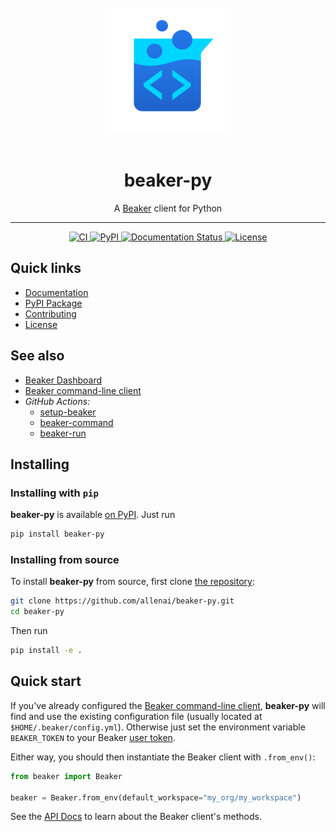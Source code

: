 <div align="center">
<br>
<img src="https://raw.githubusercontent.com/allenai/beaker-py/main/docs/source/_static/beaker-500px-transparent.png" width="200"/>
<br>
<br>
<h1>beaker-py</h1>
<p>A <a href="https://beaker.org">Beaker</a> client for Python</p>
<hr/>
<a href="https://github.com/allenai/beaker-py/actions">
    <img alt="CI" src="https://github.com/allenai/beaker-py/workflows/Main/badge.svg?event=push&branch=main">
</a>
<a href="https://pypi.org/project/beaker-py/">
    <img alt="PyPI" src="https://img.shields.io/pypi/v/beaker-py">
</a>
<a href="https://beaker-py.readthedocs.io/en/latest/">
    <img src="https://readthedocs.org/projects/beaker-py/badge/?version=latest" alt="Documentation Status" />
</a>
<a href="https://github.com/allenai/beaker-py/blob/main/LICENSE">
    <img alt="License" src="https://img.shields.io/github/license/allenai/beaker-py.svg?color=blue&cachedrop">
</a>
<br/>
</div>

## Quick links

- [Documentation](https://beaker-py.readthedocs.io/)
- [PyPI Package](https://pypi.org/project/beaker-py/)
- [Contributing](https://github.com/allenai/beaker-py/blob/main/CONTRIBUTING.md)
- [License](https://github.com/allenai/beaker-py/blob/main/LICENSE)

## See also

- [Beaker Dashboard](https://beaker.org)
- [Beaker command-line client](https://github.com/allenai/beaker)
- *GitHub Actions:*
  - [setup-beaker](https://github.com/marketplace/actions/setup-beaker)
  - [beaker-command](https://github.com/marketplace/actions/beaker-command)
  - [beaker-run](https://github.com/marketplace/actions/beaker-run)

## Installing

### Installing with `pip`

**beaker-py** is available [on PyPI](https://pypi.org/project/beaker-py/). Just run

```bash
pip install beaker-py
```

### Installing from source

To install **beaker-py** from source, first clone [the repository](https://github.com/allenai/beaker-py):

```bash
git clone https://github.com/allenai/beaker-py.git
cd beaker-py
```

Then run

```bash
pip install -e .
```

## Quick start

<!-- start quickstart -->

If you've already configured the [Beaker command-line client](https://github.com/allenai/beaker/), **beaker-py** will 
find and use the existing configuration file (usually located at `$HOME/.beaker/config.yml`).
Otherwise just set the environment variable `BEAKER_TOKEN` to your Beaker [user token](https://beaker.org/user).

Either way, you should then instantiate the Beaker client with `.from_env()`:

```python
from beaker import Beaker

beaker = Beaker.from_env(default_workspace="my_org/my_workspace")
```
<!-- end quickstart -->

See the [API Docs](https://beaker-py.readthedocs.io/en/latest/overview.html) to learn about the Beaker client's methods.
